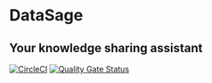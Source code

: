 # DataSage
## Your knowledge sharing assistant
[![CircleCI](https://dl.circleci.com/status-badge/img/circleci/MXqELc8ViZYB9hfQ6uBdG5/4q97z7UCwEo5TyftkEy7za/tree/master.svg?style=svg&circle-token=CCIPRJ_CwMbPLYPRS2W7gyb8nqrAL_99aa5ca26e0a5acf4caf6741ea01125620133c7b)](https://dl.circleci.com/status-badge/redirect/circleci/MXqELc8ViZYB9hfQ6uBdG5/4q97z7UCwEo5TyftkEy7za/tree/main)
[![Quality Gate Status](https://sonarcloud.io/api/project_badges/measure?project=FedericoBonel_DataSage&metric=alert_status)](https://sonarcloud.io/summary/new_code?id=FedericoBonel_DataSage)
